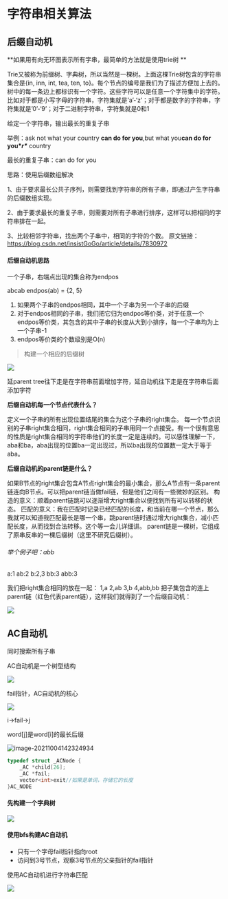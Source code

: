 # 字符串相关算法

## 后缀自动机

**如果用有向无环图表示所有字串，最简单的方法就是使用trie树 ** 

Trie又被称为前缀树、字典树，所以当然是一棵树。上面这棵Trie树包含的字符串集合是{in, inn, int, tea, ten, to}。每个节点的编号是我们为了描述方便加上去的。树中的每一条边上都标识有一个字符。这些字符可以是任意一个字符集中的字符。比如对于都是小写字母的字符串，字符集就是’a’-‘z’；对于都是数字的字符串，字符集就是’0’-‘9’；对于二进制字符串，字符集就是0和1

给定一个字符串，输出最长的重复子串

举例：ask not what your country **can do for you**,but what you**can do for you\**r\**** country

最长的重复子串：can do for you

思路：使用后缀数组解决

> 

1、由于要求最长公共子序列，则需要找到字符串的所有子串，即通过产生字符串的后缀数组实现。

2、由于要求最长的重复子串，则需要对所有子串进行排序，这样可以把相同的字符串排在一起。

3、比较相邻字符串，找出两个子串中，相同的字符的个数。
原文链接：https://blog.csdn.net/insistGoGo/article/details/7830972

#### 后缀自动机思路

一个子串，右端点出现的集合称为endpos

abcab endpos(ab) = {2, 5}

1. 如果两个子串的endpos相同，其中一个子串为另一个子串的后缀
2. 对于endpos相同的子串，我们把它归为endpos等价类，对于任意一个endpos等价类，其包含的其中子串的长度从大到小排序，每一个子串均为上一个子串-1
3. endpos等价类的个数级别是O(n)

> 构建一个相应的后缀树

![](D:\document\postgraduate\note\pic\后缀自动1.PNG)

延parent tree往下走是在字符串前面增加字符，延自动机往下走是在字符串后面添加字符

**后缀自动机每一个节点代表什么？**

定义一个子串的所有出现位置结尾的集合为这个子串的right集合。
每一个节点识别的子串right集合相同，right集合相同的子串用同一个点接受。有一个很有意思的性质是right集合相同的字符串他们的长度一定是连续的。可以感性理解一下，aba和ba，aba出现的位置ba一定出现过，所以ba出现的位置数一定大于等于aba。

**后缀自动机的parent链是什么？**

如果B节点的right集合包含A节点right集合的最小集合，那么A节点有一条parent链连向B节点。可以把parent链当做fail链，但是他们之间有一些微妙的区别。
构造的意义：顺着parent链跳可以逐渐增大right集合以便找到所有可以转移的状态。
匹配的意义：我在匹配时记录已经匹配的长度，和当前在哪一个节点，那么我就可以知道我匹配最长是哪一个串，跳parent链时通过增大right集合，减小匹配长度，从而找到合法转移。这个等一会儿详细讲。
parent链是一棵树，它组成了原串反串的一棵后缀树（这里不研究后缀树）。

###### 举个例子吧：abb

a:1
ab:2
b:2,3
bb:3
abb:3

我们把right集合相同的放在一起：
1,a
2,ab
3,b
4,abb,bb
把子集包含的连上parent链（红色代表parent链），这样我们就得到了一个后缀自动机：

![](D:\document\postgraduate\note\pic\后缀自动机2.PNG)

## AC自动机

同时搜索所有子串

AC自动机是一个树型结构

![](D:\document\postgraduate\note\pic\AC1.PNG)

fail指针，AC自动机的核心

![](D:\document\postgraduate\note\pic\AC2.PNG)

i->fail->j

word[j]是word[i]的最长后缀

[AC自动机]: https://www.bilibili.com/video/BV1uJ411Y7Eg?p=3&amp;spm_id_from=pageDriver





![image-20211004142324934](C:\Users\26583\AppData\Roaming\Typora\typora-user-images\image-20211004142324934.png)

```c
typedef struct _ACNode {
    _AC *child[26];
    _AC *fail;
    vector<int>exit//如果是单词，存储它的长度
}AC_NODE
```

#### 先构建一个字典树

![](D:\document\postgraduate\note\pic\AC3.PNG)

#### 使用bfs构建AC自动机

* 只有一个字母fail指针指向root
* 访问到3号节点，观察3号节点的父亲指针的fail指针



使用AC自动机进行字符串匹配

![](D:\document\postgraduate\note\pic\AC34.PNG)

